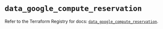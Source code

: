 # `data_google_compute_reservation`

Refer to the Terraform Registry for docs: [`data_google_compute_reservation`](https://registry.terraform.io/providers/hashicorp/google-beta/6.31.0/docs/data-sources/google_compute_reservation).
